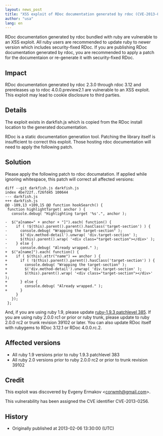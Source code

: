 ```yaml
---
layout: news_post
title: "XSS exploit of RDoc documentation generated by rdoc (CVE-2013-0256)"
author: "usa"
lang: en
---
```


RDoc documentation generated by rdoc bundled with ruby are vulnerable to
an XSS exploit. All ruby users are recommended to update ruby to newer
version which includes security-fixed RDoc. If you are publishing RDoc
documentation generated by rdoc, you are recommended to apply a patch
for the documentaion or re-generate it with security-fixed RDoc.

## Impact

RDoc documentation generated by rdoc 2.3.0 through rdoc 3.12 and
prereleases up to rdoc 4.0.0.preview2.1 are vulnerable to an XSS
exploit. This exploit may lead to cookie disclosure to third parties.

## Details

The exploit exists in darkfish.js which is copied from the RDoc install
location to the generated documentation.

RDoc is a static documentation generation tool. Patching the library
itself is insufficient to correct this exploit. Those hosting rdoc
documentation will need to apply the following patch.

## Solution

Please apply the following patch to rdoc documatation. If applied while
ignoring whitespace, this patch will correct all affected versions:

    diff --git darkfish.js darkfish.js
    index 4be722f..f26fd45 100644
    --- darkfish.js
    +++ darkfish.js
    @@ -109,13 +109,15 @@ function hookSearch() {
     function highlightTarget( anchor ) {
       console.debug( "Highlighting target '%s'.", anchor );
    
    -  $("a[name=" + anchor + "]").each( function() {
    -    if ( !$(this).parent().parent().hasClass('target-section') ) {
    -      console.debug( "Wrapping the target-section" );
    -      $('div.method-detail').unwrap( 'div.target-section' );
    -      $(this).parent().wrap( '<div class="target-section"></div>' );
    -    } else {
    -      console.debug( "Already wrapped." );
    +  $("a[name]").each( function() {
    +    if ( $(this).attr("name") == anchor ) {
    +      if ( !$(this).parent().parent().hasClass('target-section') ) {
    +        console.debug( "Wrapping the target-section" );
    +        $('div.method-detail').unwrap( 'div.target-section' );
    +        $(this).parent().wrap( '<div class="target-section"></div>' );
    +      } else {
    +        console.debug( "Already wrapped." );
    +      }
         }
       });
     };

And, if you are using ruby 1.9, please update [ruby-1.9.3 patchlevel
385][1]. If you are using ruby 2.0.0 rc1 or prior or ruby trunk, please
update to ruby 2.0.0 rc2 or trunk revision 39102 or later. You can also
update RDoc itself with rubygems to RDoc 3.12.1 or RDoc 4.0.0.rc.2.

## Affected versions

* All ruby 1.9 versions prior to ruby 1.9.3 patchlevel 383
* All ruby 2.0 versions prior to ruby 2.0.0 rc2 or prior to trunk
  revision 39102

## Credit

This exploit was discovered by Evgeny Ermakov &lt;corwmh@gmail.com&gt;.

This vulnerability has been assigned the CVE identifier CVE-2013-0256.

## History

* Originally published at 2013-02-06 13:30:00 (UTC)



[1]: http://www.ruby-lang.org/en/news/2013/02/06/ruby-1-9-3-p385-is-released/ 
